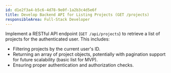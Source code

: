 ```yaml
---
id: d1e2f3a4-b5c6-4d78-9e0f-1a2b3c4d5e6f
title: Develop Backend API for Listing Projects (GET /projects)
responsibleArea: Full-Stack Developer
---
```

Implement a RESTful API endpoint (`GET /api/projects`) to retrieve a list of projects for the authenticated user. This includes:
*   Filtering projects by the current user's ID.
*   Returning an array of project objects, potentially with pagination support for future scalability (basic list for MVP).
*   Ensuring proper authentication and authorization checks.